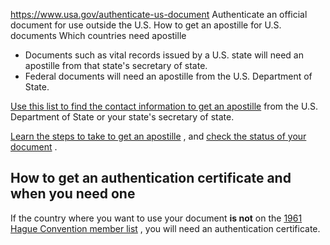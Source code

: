 

https://www.usa.gov/authenticate-us-document
Authenticate an official document for use outside the U.S.
How to get an apostille for U.S. documents
Which countries need apostille

* Documents such as vital records issued by a U.S. state will need an apostille from that state's secretary of state.
* Federal documents will need an apostille from the U.S. Department of State.

[Use this list to find the contact information to get an apostille](https://www.hcch.net/en/states/authorities/details3/?aid=353)
from the U.S. Department of State or your state's secretary of state.

[Learn the steps to take to get an apostille](https://travel.state.gov/content/travel/en/records-and-authentications/authenticate-your-document/apostille-requirements.html)
, and
[check the status of your document](https://travel.state.gov/content/travel/en/contact-us/authentications.html)
.

**How to get an authentication certificate and when you need one**
------------------------------------------------------------------

If the country where you want to use your document
**is not**
on the
[1961 Hague Convention member list](https://www.hcch.net/en/states/hcch-members)
, you will need an authentication certificate.
